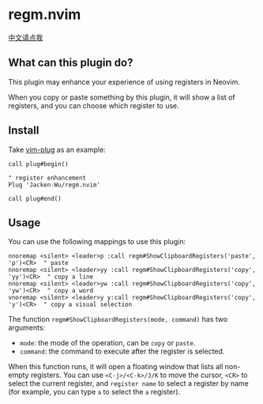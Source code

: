 # regm.nvim

[中文请点我](./doc/zh_CN.md)

## What can this plugin do?

This plugin may enhance your experience of using registers in Neovim.

When you copy or paste something by this plugin, it will show a list of registers, and you can choose which register to use.

## Install

Take [vim-plug](https://github.com/junegunn/vim-plug) as an example:

```vim
call plug#begin()

" register enhancement
Plug 'Jacken-Wu/regm.nvim'

call plug#end()
```

## Usage

You can use the following mappings to use this plugin:

```vim
nnoremap <silent> <leader>p :call regm#ShowClipboardRegisters('paste', 'p')<CR>  " paste
nnoremap <silent> <leader>yy :call regm#ShowClipboardRegisters('copy', 'yy')<CR>  " copy a line
nnoremap <silent> <leader>yw :call regm#ShowClipboardRegisters('copy', 'yw')<CR>  " copy a word
vnoremap <silent> <leader>y y:call regm#ShowClipboardRegisters('copy', 'y')<CR>  " copy a visual selection
```

The function `regm#ShowClipboardRegisters(mode, command)` has two arguments:

- `mode`: the mode of the operation, can be `copy` or `paste`.
- `command`: the command to execute after the register is selected.

When this function runs, it will open a floating window that lists all non-empty registers. You can use `<C-j>/<C-k>/J/K` to move the cursor, `<CR>` to select the current register, and `register name` to select a register by name (for example, you can type `a` to select the `a` register).
